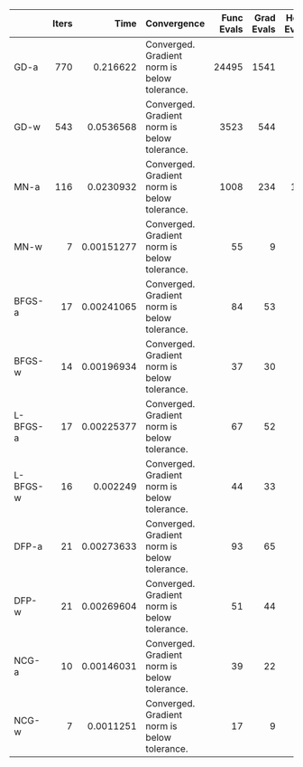 |          |   Iters |       Time | Convergence                                  |   Func Evals |   Grad Evals |   Hess Evals |
|:---------|--------:|-----------:|:---------------------------------------------|-------------:|-------------:|-------------:|
| GD-a     |     770 | 0.216622   | Converged. Gradient norm is below tolerance. |        24495 |         1541 |            0 |
| GD-w     |     543 | 0.0536568  | Converged. Gradient norm is below tolerance. |         3523 |          544 |            0 |
| MN-a     |     116 | 0.0230932  | Converged. Gradient norm is below tolerance. |         1008 |          234 |          117 |
| MN-w     |       7 | 0.00151277 | Converged. Gradient norm is below tolerance. |           55 |            9 |            8 |
| BFGS-a   |      17 | 0.00241065 | Converged. Gradient norm is below tolerance. |           84 |           53 |            0 |
| BFGS-w   |      14 | 0.00196934 | Converged. Gradient norm is below tolerance. |           37 |           30 |            0 |
| L-BFGS-a |      17 | 0.00225377 | Converged. Gradient norm is below tolerance. |           67 |           52 |            0 |
| L-BFGS-w |      16 | 0.002249   | Converged. Gradient norm is below tolerance. |           44 |           33 |            0 |
| DFP-a    |      21 | 0.00273633 | Converged. Gradient norm is below tolerance. |           93 |           65 |            0 |
| DFP-w    |      21 | 0.00269604 | Converged. Gradient norm is below tolerance. |           51 |           44 |            0 |
| NCG-a    |      10 | 0.00146031 | Converged. Gradient norm is below tolerance. |           39 |           22 |           11 |
| NCG-w    |       7 | 0.0011251  | Converged. Gradient norm is below tolerance. |           17 |            9 |            8 |